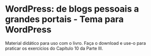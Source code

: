 # WordPress: de blogs pessoais a grandes portais - Tema para WordPress

Material didático para uso com o livro. Faça o download e use-o para praticar os exercícios do Capítulo 10 da Parte III.